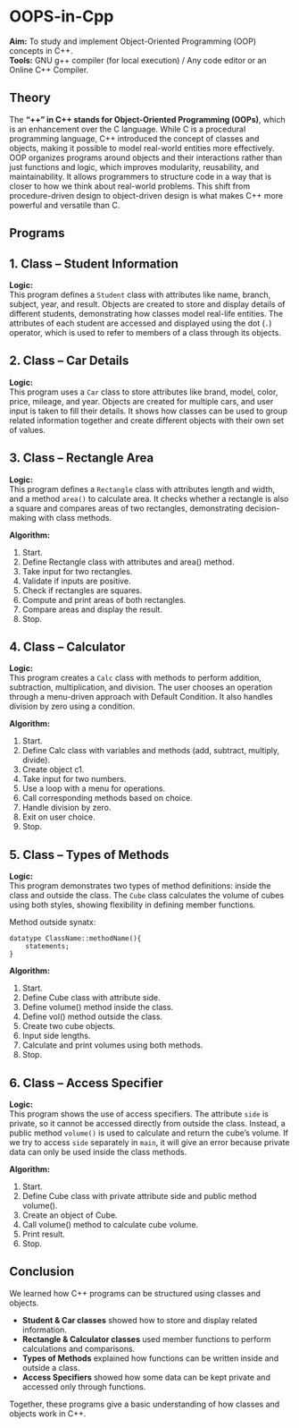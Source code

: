 # OOPS-in-Cpp
**Aim:** To study and implement Object-Oriented Programming (OOP) concepts in C++.  
**Tools:** GNU g++ compiler (for local execution) / Any code editor or an Online C++ Compiler.

## Theory
The **“++” in C++ stands for Object-Oriented Programming (OOPs)**, which is an enhancement over the C language. While C is a procedural programming language, C++ introduced the concept of classes and objects, making it possible to model real-world entities more effectively.  
OOP organizes programs around objects and their interactions rather than just functions and logic, which improves modularity, reusability, and maintainability. It allows programmers to structure code in a way that is closer to how we think about real-world problems. This shift from procedure-driven design to object-driven design is what makes C++ more powerful and versatile than C.

## Programs
## 1. Class – Student Information
**Logic:**  
This program defines a `Student` class with attributes like name, branch, subject, year, and result. Objects are created to store and display details of different students, demonstrating how classes model real-life entities. The attributes of each student are accessed and displayed using the dot (`.`) operator, which is used to refer to members of a class through its objects.

## 2. Class – Car Details
**Logic:**  
This program uses a `Car` class to store attributes like brand, model, color, price, mileage, and year. Objects are created for multiple cars, and user input is taken to fill their details. It shows how classes can be used to group related information together and create different objects with their own set of values.


## 3. Class – Rectangle Area
**Logic:**  
This program defines a `Rectangle` class with attributes length and width, and a method `area()` to calculate area. It checks whether a rectangle is also a square and compares areas of two rectangles, demonstrating decision-making with class methods.

**Algorithm:**
1. Start.  
2. Define Rectangle class with attributes and area() method.  
3. Take input for two rectangles.  
4. Validate if inputs are positive.  
5. Check if rectangles are squares.  
6. Compute and print areas of both rectangles.  
7. Compare areas and display the result.  
8. Stop.  

## 4. Class – Calculator
**Logic:**  
This program creates a `Calc` class with methods to perform addition, subtraction, multiplication, and division. The user chooses an operation through a menu-driven approach with Default Condition. It also handles division by zero using a condition.

**Algorithm:**
1. Start.  
2. Define Calc class with variables and methods (add, subtract, multiply, divide).  
3. Create object c1.  
4. Take input for two numbers.  
5. Use a loop with a menu for operations.  
6. Call corresponding methods based on choice.  
7. Handle division by zero.  
8. Exit on user choice.  
9. Stop.  


## 5. Class – Types of Methods
**Logic:**  
This program demonstrates two types of method definitions: inside the class and outside the class. The `Cube` class calculates the volume of cubes using both styles, showing flexibility in defining member functions.

Method outside synatx:
```
datatype ClassName::methodName(){
    statements;
}
```

**Algorithm:**
1. Start.  
2. Define Cube class with attribute side.  
3. Define volume() method inside the class.  
4. Define vol() method outside the class.  
5. Create two cube objects.  
6. Input side lengths.  
7. Calculate and print volumes using both methods.  
8. Stop.  


## 6. Class – Access Specifier 
**Logic:**  
This program shows the use of access specifiers. The attribute `side` is private, so it cannot be accessed directly from outside the class. Instead, a public method `volume()` is used to calculate and return the cube’s volume. If we try to access `side` separately in `main`, it will give an error because private data can only be used inside the class methods.

**Algorithm:**
1. Start.  
2. Define Cube class with private attribute side and public method volume().  
3. Create an object of Cube.  
4. Call volume() method to calculate cube volume.  
5. Print result.  
6. Stop.  

## Conclusion
We learned how C++ programs can be structured using classes and objects.  
- **Student & Car classes** showed how to store and display related information.  
- **Rectangle & Calculator classes** used member functions to perform calculations and comparisons.  
- **Types of Methods** explained how functions can be written inside and outside a class.  
- **Access Specifiers** showed how some data can be kept private and accessed only through functions.  

Together, these programs give a basic understanding of how classes and objects work in C++.
